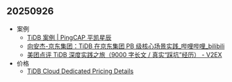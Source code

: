 ## 20250926

- 案例
    - [TiDB 案例 | PingCAP 平凯星辰](https://cn.pingcap.com/case/)
    - [向安杰-京东集团：TiDB 在京东集团 PB 级核心场景实践_哔哩哔哩_bilibili](https://www.bilibili.com/video/BV1VDKczfE1s/?buvid=ZD4C9DDCE64092B2476EADA6BBC251F866BA&from_spmid=search.search-result.0.0&is_story_h5=false&mid=Ycp0enffZKAkUKXulwPmww%3D%3D&plat_id=116&share_from=ugc&share_medium=iphone&share_plat=ios&share_session_id=3D31A6A2-E69A-4889-8011-7BE0C6172D54&share_source=GENERIC&share_tag=s_i&spmid=united.player-video-detail.0.0&timestamp=1758272619&unique_k=pTIjOQp&up_id=86485707)
    - [美团点评 TiDB 深度实践之旅（9000 字长文 / 真实“踩坑”经历） - V2EX](https://www.v2ex.com/t/508094)
- 价格
    - [TiDB Cloud Dedicated Pricing Details](https://www.pingcap.com/tidb-dedicated-pricing-details/)
